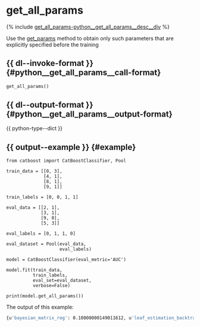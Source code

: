 # get_all_params

{% include [get_all_params-python__get_all_params__desc__div](../_includes/work_src/reusage-python/python__get_all_params__desc__div.md) %}


Use the [get_params](python-reference_catboostclassifier_get_params.md) method to obtain only such parameters that are explicitly specified before the training

## {{ dl--invoke-format }} {#python__get_all_params__call-format}

```python
get_all_params()
```

## {{ dl--output-format }} {#python__get_all_params__output-format}

{{ python-type--dict }}

## {{ output--example }} {#example}

```
from catboost import CatBoostClassifier, Pool

train_data = [[0, 3],
              [4, 1],
              [8, 1],
              [9, 1]]

train_labels = [0, 0, 1, 1]

eval_data = [[2, 1],
             [3, 1],
             [9, 0],
             [5, 3]]

eval_labels = [0, 1, 1, 0]

eval_dataset = Pool(eval_data,
                    eval_labels)

model = CatBoostClassifier(eval_metric='AUC')

model.fit(train_data,
          train_labels,
          eval_set=eval_dataset,
          verbose=False)

print(model.get_all_params())

```

The output of this example:
```bash
{u'bayesian_matrix_reg': 0.10000000149011612, u'leaf_estimation_backtracking': u'AnyImprovement', u'has_time': False, u'min_data_in_leaf': 1, u'model_shrink_rate': 0, u'classes_count': 0, u'max_leaves': 64, u'iterations': 1000, u'boosting_type': u'Plain', u'task_type': u'CPU', u'sampling_frequency': u'PerTree', u'loss_function': u'Logloss', u'l2_leaf_reg': 3, u'border_count': 254, u'bootstrap_type': u'MVS', u'rsm': 1, u'use_best_model': True, u'leaf_estimation_iterations': 10, u'random_seed': 0, u'eval_metric': u'AUC', u'permutation_count': 4, u'learning_rate': 0.008101999759674072, u'nan_mode': u'Min', u'score_function': u'Cosine', u'fold_permutation_block': 0, u'best_model_min_trees': 1, u'model_shrink_mode': u'Constant', u'approx_on_full_history': False, u'boost_from_average': False, u'model_size_reg': 0.5, u'grow_policy': u'SymmetricTree', u'random_strength': 1, u'subsample': 1, u'depth': 6, u'fold_len_multiplier': 2, u'feature_border_type': u'GreedyLogSum', u'leaf_estimation_method': u'Newton', u'class_names': [0, 1]}
```


